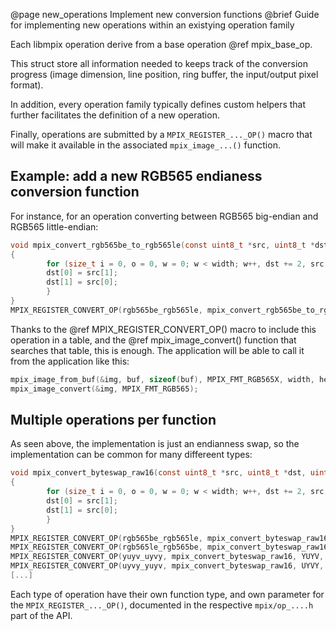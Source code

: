 @page new_operations Implement new conversion functions
@brief Guide for implementing new operations within an existying operation family

Each libmpix operation derive from a base operation @ref mpix_base_op.

This struct store all information needed to keeps track of the conversion progress
(image dimension, line position, ring buffer, the input/output pixel format).

In addition, every operation family typically defines custom helpers that further facilitates the
definition of a new operation.

Finally, operations are submitted by a `MPIX_REGISTER_..._OP()` macro that will make it available
in the associated `mpix_image_...()` function.

## Example: add a new RGB565 endianess conversion function

For instance, for an operation converting between RGB565 big-endian and RGB565 little-endian:

```c
void mpix_convert_rgb565be_to_rgb565le(const uint8_t *src, uint8_t *dst, uint16_t width)
{
        for (size_t i = 0, o = 0, w = 0; w < width; w++, dst += 2, src += 2) {
		dst[0] = src[1];
		dst[1] = src[0];
        }
}
MPIX_REGISTER_CONVERT_OP(rgb565be_rgb565le, mpix_convert_rgb565be_to_rgb565le, RGB565X, RGB565);
```

Thanks to the @ref MPIX_REGISTER_CONVERT_OP() macro to include this operation in a table,
and the @ref mpix_image_convert() function that searches that table, this is enough.
The application will be able to call it from the application like this:

```c
mpix_image_from_buf(&img, buf, sizeof(buf), MPIX_FMT_RGB565X, width, height);
mpix_image_convert(&img, MPIX_FMT_RGB565);
```

## Multiple operations per function

As seen above, the implementation is just an endianness swap, so the implementation can be common
for many differeent types:

```c
void mpix_convert_byteswap_raw16(const uint8_t *src, uint8_t *dst, uint16_t width)
{
        for (size_t i = 0, o = 0, w = 0; w < width; w++, dst += 2, src += 2) {
		dst[0] = src[1];
		dst[1] = src[0];
        }
}
MPIX_REGISTER_CONVERT_OP(rgb565be_rgb565le, mpix_convert_byteswap_raw16, RGB565X, RGB565);
MPIX_REGISTER_CONVERT_OP(rgb565le_rgb565be, mpix_convert_byteswap_raw16, RGB565, RGB565X);
MPIX_REGISTER_CONVERT_OP(yuyv_uyvy, mpix_convert_byteswap_raw16, YUYV, UYVY);
MPIX_REGISTER_CONVERT_OP(uyvy_yuyv, mpix_convert_byteswap_raw16, UYVY, YUYV);
[...]
```

Each type of operation have their own function type, and own parameter for the
`MPIX_REGISTER_..._OP()`, documented in the respective `mpix/op_....h` part of the API.
